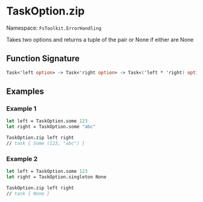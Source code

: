 # TaskOption.zip

Namespace: `FsToolkit.ErrorHandling`

Takes two options and returns a tuple of the pair or None if either are None

## Function Signature

```fsharp
Task<'left option> -> Task<'right option> -> Task<('left * 'right) option>
```

## Examples

### Example 1

```fsharp
let left = TaskOption.some 123
let right = TaskOption.some "abc"

TaskOption.zip left right
// task { Some (123, "abc") }
```

### Example 2

```fsharp
let left = TaskOption.some 123
let right = TaskOption.singleton None

TaskOption.zip left right
// task { None }
```
